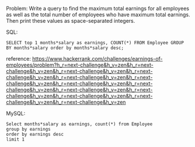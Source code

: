 Problem: 
Write a query to find the maximum total earnings for all employees as well as the total number of employees who have maximum total earnings. 
Then print these values as  space-separated integers.

SQL: 
```
SELECT top 1 months*salary as earnings, COUNT(*) FROM Employee GROUP BY months*salary order by months*salary desc;
```

reference: https://www.hackerrank.com/challenges/earnings-of-employees/problem?h_r=next-challenge&h_v=zen&h_r=next-challenge&h_v=zen&h_r=next-challenge&h_v=zen&h_r=next-challenge&h_v=zen&h_r=next-challenge&h_v=zen&h_r=next-challenge&h_v=zen&h_r=next-challenge&h_v=zen&h_r=next-challenge&h_v=zen&h_r=next-challenge&h_v=zen&h_r=next-challenge&h_v=zen&h_r=next-challenge&h_v=zen&h_r=next-challenge&h_v=zen&h_r=next-challenge&h_v=zen


MySQL:

```
Select months*salary as earnings, count(*) from Employee
group by earnings
order by earnings desc
limit 1
```
